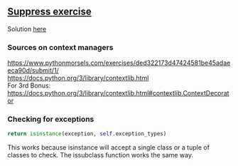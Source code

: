 ## [Suppress exercise](https://www.pythonmorsels.com/exercises/ded322173d47424581be45adaeeca90d/)
Solution [here](https://www.pythonmorsels.com/exercises/ded322173d47424581be45adaeeca90d/solution/)

### Sources on context managers
https://www.pythonmorsels.com/exercises/ded322173d47424581be45adaeeca90d/submit/1/  
https://docs.python.org/3/library/contextlib.html  
For 3rd Bonus:\
https://docs.python.org/3/library/contextlib.html#contextlib.ContextDecorator


### Checking for exceptions
```python
return isinstance(exception, self.exception_types)
```
This works because isinstance will accept a single class or a tuple of classes to check. The issubclass function works the same way.
